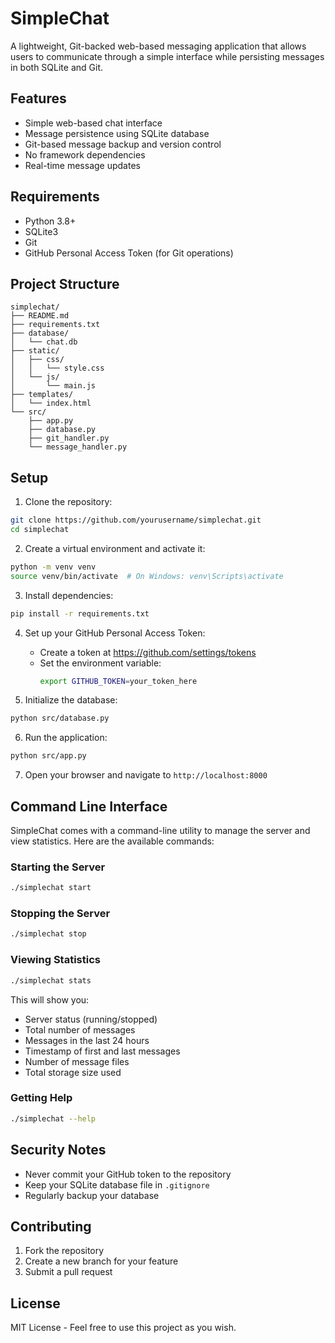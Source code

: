 # SimpleChat

A lightweight, Git-backed web-based messaging application that allows users to communicate through a simple interface while persisting messages in both SQLite and Git.

## Features

- Simple web-based chat interface
- Message persistence using SQLite database
- Git-based message backup and version control
- No framework dependencies
- Real-time message updates

## Requirements

- Python 3.8+
- SQLite3
- Git
- GitHub Personal Access Token (for Git operations)

## Project Structure

```
simplechat/
├── README.md
├── requirements.txt
├── database/
│   └── chat.db
├── static/
│   ├── css/
│   │   └── style.css
│   └── js/
│       └── main.js
├── templates/
│   └── index.html
└── src/
    ├── app.py
    ├── database.py
    ├── git_handler.py
    └── message_handler.py
```

## Setup

1. Clone the repository:
```bash
git clone https://github.com/yourusername/simplechat.git
cd simplechat
```

2. Create a virtual environment and activate it:
```bash
python -m venv venv
source venv/bin/activate  # On Windows: venv\Scripts\activate
```

3. Install dependencies:
```bash
pip install -r requirements.txt
```

4. Set up your GitHub Personal Access Token:
   - Create a token at https://github.com/settings/tokens
   - Set the environment variable:
     ```bash
     export GITHUB_TOKEN=your_token_here
     ```

5. Initialize the database:
```bash
python src/database.py
```

6. Run the application:
```bash
python src/app.py
```

7. Open your browser and navigate to `http://localhost:8000`

## Command Line Interface

SimpleChat comes with a command-line utility to manage the server and view statistics. Here are the available commands:

### Starting the Server
```bash
./simplechat start
```

### Stopping the Server
```bash
./simplechat stop
```

### Viewing Statistics
```bash
./simplechat stats
```

This will show you:
- Server status (running/stopped)
- Total number of messages
- Messages in the last 24 hours
- Timestamp of first and last messages
- Number of message files
- Total storage size used

### Getting Help
```bash
./simplechat --help
```

## Security Notes

- Never commit your GitHub token to the repository
- Keep your SQLite database file in `.gitignore`
- Regularly backup your database

## Contributing

1. Fork the repository
2. Create a new branch for your feature
3. Submit a pull request

## License

MIT License - Feel free to use this project as you wish.
